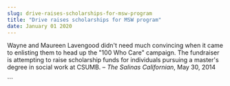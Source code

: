 ```yaml
---
slug: drive-raises-scholarships-for-msw-program
title: "Drive raises scholarships for MSW program"
date: January 01 2020
---
```


 
<p>
  Wayne and Maureen Lavengood didn't need much convincing when it came to
  enlisting them to head up the "100 Who Care" campaign. The fundraiser is
  attempting to raise scholarship funds for individuals pursuing a master's
  degree in social work at CSUMB. <em> – The Salinas Californian</em>, May 30,
  2014
</p>
```

